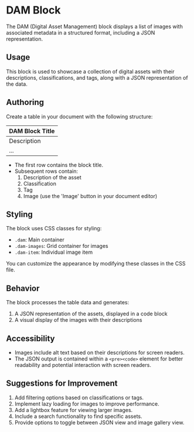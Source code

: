 # DAM Block

The DAM (Digital Asset Management) block displays a list of images with associated metadata in a structured format, including a JSON representation.

## Usage

This block is used to showcase a collection of digital assets with their descriptions, classifications, and tags, along with a JSON representation of the data.

## Authoring

Create a table in your document with the following structure:

| DAM Block Title |
|-----------------|
| Description | Classification | Tag | Image |
| ... | ... | ... | ... |

- The first row contains the block title.
- Subsequent rows contain:
  1. Description of the asset
  2. Classification
  3. Tag
  4. Image (use the 'Image' button in your document editor)

## Styling

The block uses CSS classes for styling:
- `.dam`: Main container
- `.dam-images`: Grid container for images
- `.dam-item`: Individual image item

You can customize the appearance by modifying these classes in the CSS file.

## Behavior

The block processes the table data and generates:
1. A JSON representation of the assets, displayed in a code block
2. A visual display of the images with their descriptions

## Accessibility

- Images include alt text based on their descriptions for screen readers.
- The JSON output is contained within a `<pre><code>` element for better readability and potential interaction with screen readers.

## Suggestions for Improvement

1. Add filtering options based on classifications or tags.
2. Implement lazy loading for images to improve performance.
3. Add a lightbox feature for viewing larger images.
4. Include a search functionality to find specific assets.
5. Provide options to toggle between JSON view and image gallery view.